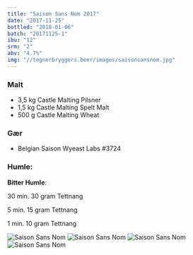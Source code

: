 ```yaml
---
title: "Saison Sans Nom 2017"
date: "2017-11-25"
bottled: "2018-01-06"
batch: "20171125-1"
ibu: "12"
srm: "2"
abv: "4.7%"
img: "//tegnerbryggers.beer/images/saisonsansnom.jpg"
---
```


### Malt

* 3,5 kg Castle Malting Pilsner
* 1,5 kg Castle Malting Spelt Malt
* 500 g Castle Malting Wheat

### Gær

* Belgian Saison Wyeast Labs #3724

### Humle:

**Bitter Humle**:

30 min.
30 gram Tettnang

5 min.
15 gram Tettnang

1 min.
10 gram Tettnang

![Saison Sans Nom](//tegnerbryggers.beer/images/20180127_100634.jpg)
![Saison Sans Nom](//tegnerbryggers.beer/images/20180127_173612.jpg)
![Saison Sans Nom](//tegnerbryggers.beer/images/20180211_200949.jpg)
![Saison Sans Nom](//tegnerbryggers.beer/images/20180211_200939.jpg)
